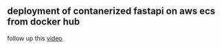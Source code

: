 ## deployment of contanerized fastapi on aws ecs from docker hub 

follow up this [video](https://www.youtube.com/watch?v=pJ_nCklQ65w&t=898s)
